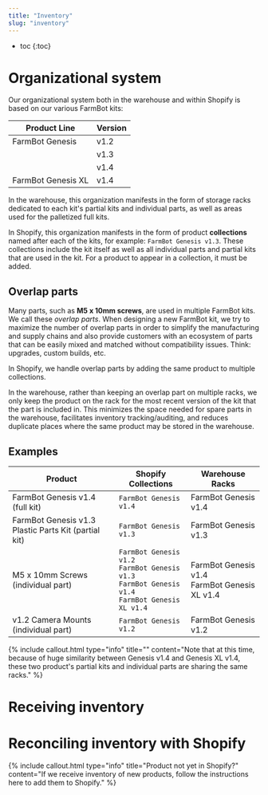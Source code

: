 ```yaml
---
title: "Inventory"
slug: "inventory"
---
```


* toc
{:toc}

# Organizational system
Our organizational system both in the warehouse and within Shopify is based on our various FarmBot kits:

|Product Line                  |Version                       |
|------------------------------|------------------------------|
|FarmBot Genesis               |v1.2
|                              |v1.3
|                              |v1.4
|FarmBot Genesis XL            |v1.4

In the warehouse, this organization manifests in the form of storage racks dedicated to each kit's partial kits and individual parts, as well as areas used for the palletized full kits.

In Shopify, this organization manifests in the form of product **collections** named after each of the kits, for example: `FarmBot Genesis v1.3`. These collections include the kit itself as well as all individual parts and partial kits that are used in the kit. For a product to appear in a collection, it must be added.

## Overlap parts
Many parts, such as **M5 x 10mm screws**, are used in multiple FarmBot kits. We call these *overlap parts*. When designing a new FarmBot kit, we try to maximize the number of overlap parts in order to simplify the manufacturing and supply chains and also provide customers with an ecosystem of parts that can be easily mixed and matched without compatibility issues. Think: upgrades, custom builds, etc.

In Shopify, we handle overlap parts by adding the same product to multiple collections.

In the warehouse, rather than keeping an overlap part on multiple racks, we only keep the product on the rack for the most recent version of the kit that the part is included in. This minimizes the space needed for spare parts in the warehouse, facilitates inventory tracking/auditing, and reduces duplicate places where the same product may be stored in the warehouse.

## Examples

|Product                       |Shopify Collections           |Warehouse Racks               |
|------------------------------|------------------------------|------------------------------|
|FarmBot Genesis v1.4 (full kit)|`FarmBot Genesis v1.4`        |FarmBot Genesis v1.4
|FarmBot Genesis v1.3 Plastic Parts Kit (partial kit)|`FarmBot Genesis v1.3`        |FarmBot Genesis v1.3
|M5 x 10mm Screws (individual part)|`FarmBot Genesis v1.2`<br>`FarmBot Genesis v1.3`<br>`FarmBot Genesis v1.4`<br>`FarmBot Genesis XL v1.4`|FarmBot Genesis v1.4<br>FarmBot Genesis XL v1.4
|v1.2 Camera Mounts (individual part)|`FarmBot Genesis v1.2`        |FarmBot Genesis v1.2



{%
include callout.html
type="info"
title=""
content="Note that at this time, because of huge similarity between Genesis v1.4 and Genesis XL v1.4, these two product's partial kits and individual parts are sharing the same racks."
%}

# Receiving inventory


# Reconciling inventory with Shopify

{%
include callout.html
type="info"
title="Product not yet in Shopify?"
content="If we receive inventory of new products, follow the instructions here to add them to Shopify."
%}



<style>
.hub-container {
  max-width: 1350px;
}
.value-icon {
  display: inline-block;
  height: 18px;
  margin-bottom: -2px;
}
  
a[title="Guides"] {
  color: #f4f4f4!important;
  border-bottom: 5px solid #f4f4f4;
  padding-bottom: 20px!important;
}
  
a[title="Guides"]:hover {
  color: white!important;
  border-bottom-color: white;
}
  
#hub-header li a:hover {
  box-shadow: none!important;
}
</style>

<meta name="theme-color" content="#434343">

